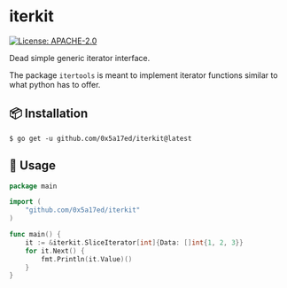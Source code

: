 # iterkit

[![License: APACHE-2.0](https://img.shields.io/badge/license-APACHE--2.0-blue?style=flat-square)](https://www.apache.org/licenses/)

Dead simple generic iterator interface.

The package `itertools` is meant to implement iterator functions similar to what python has to offer.


## 📦 Installation

```shell
$ go get -u github.com/0x5a17ed/iterkit@latest
```


## 🤔 Usage

```go
package main

import (
	"github.com/0x5a17ed/iterkit"
)

func main() {
	it := &iterkit.SliceIterator[int]{Data: []int{1, 2, 3}}
	for it.Next() {
		fmt.Println(it.Value)()
	}
}
```
